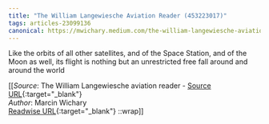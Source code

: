 ```yaml
---
title: "The William Langewiesche Aviation Reader (453223017)"
tags: articles-23099136
canonical: https://mwichary.medium.com/the-william-langewiesche-aviation-reader-2bd5d06d0e04
---
```


Like the orbits of all other satellites, and of the Space Station, and of the Moon as well, its flight is nothing but an unrestricted free fall around and around the world


[[_Source_: The William Langewiesche aviation reader - [Source URL](https://mwichary.medium.com/the-william-langewiesche-aviation-reader-2bd5d06d0e04){:target="_blank"}<br>
_Author_: Marcin Wichary<br>
[Readwise URL](https://readwise.io/open/453223017){:target="_blank"}
::wrap]]